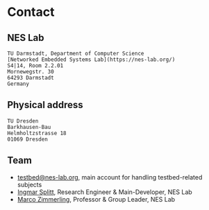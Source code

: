 # Contact

## NES Lab

```{line-block}
TU Darmstadt, Department of Computer Science
[Networked Embedded Systems Lab](https://nes-lab.org/)
S4|14, Room 2.2.01
Mornewegstr. 30
64293 Darmstadt
Germany
```

## Physical address

```{line-block}
TU Dresden
Barkhausen-Bau
Helmholtzstrasse 18
01069 Dresden
```

## Team

- <testbed@nes-lab.org>, main account for handling testbed-related subjects
- [Ingmar Splitt](https://nes-lab.org/ingmar-splitt/), Research Engineer & Main-Developer, NES Lab
- [Marco Zimmerling](https://nes-lab.org/marco-zimmerling/), Professor & Group Leader, NES Lab
